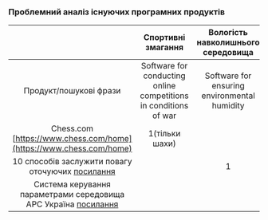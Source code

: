 ### Проблемний аналіз існуючих програмних продуктів
|   | Спортивні змагання | Вологість навколишнього середовища | Повага оточуючих | Тип ліцензії | Примітки |
|:-:|:------------------:|:----------------------------------:|:----------------:|:------------:|:--------:|
| Продукт/пошукові фрази | Software for conducting online competitions in conditions of war | Software for ensuring environmental humidity | Software for understanding how to gain the respect of others |  |  |
| Chess.com [https://www.chess.com/home](https://www.chess.com/home) | 1(тільки шахи) |  |  | OpenSource |  |
| 10 способів заслужити повагу оточуючих [посилання](https://alexus.com.ua/10-sposobiv-zasluzhiti-povagu-otochuyuchix/) |  | 1 |  | Proprietary |  |
| Система керування параметрами середовища APC Україна [посилання](https://www.apc.com/ua/uk/product-range/62530-%D1%81%D0%B8%D1%81%D1%82%D0%B5%D0%BC%D0%B0-%D0%BA%D0%B5%D1%80%D1%83%D0%B2%D0%B0%D0%BD%D0%BD%D1%8F-%D0%BF%D0%B0%D1%80%D0%B0%D0%BC%D0%B5%D1%82%D1%80%D0%B0%D0%BC%D0%B8-%D1%81%D0%B5%D1%80%D0%B5%D0%B4%D0%BE%D0%B2%D0%B8%D1%89%D0%B0/) |  |  | 4 | OpenSource |  |
